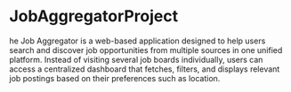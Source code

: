 # JobAggregatorProject
he Job Aggregator is a web-based application designed to help users search and discover job opportunities from multiple sources in one unified platform. Instead of visiting several job boards individually, users can access a centralized dashboard that fetches, filters, and displays relevant job postings based on their preferences such as location.
